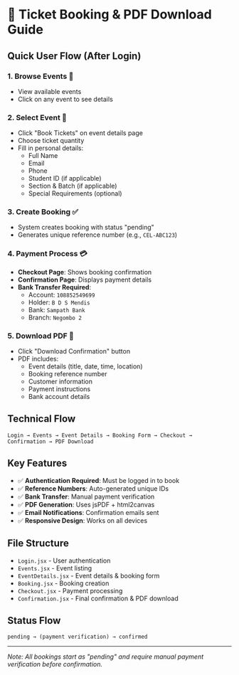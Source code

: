 # 🎫 Ticket Booking & PDF Download Guide

## Quick User Flow (After Login)

### 1. **Browse Events** 📅

- View available events
- Click on any event to see details

### 2. **Select Event** 🎯
- Click "Book Tickets" on event details page
- Choose ticket quantity
- Fill in personal details:
  - Full Name
  - Email
  - Phone
  - Student ID (if applicable)
  - Section & Batch (if applicable)
  - Special Requirements (optional)

### 3. **Create Booking** ✅
- System creates booking with status "pending"
- Generates unique reference number (e.g., `CEL-ABC123`)


### 4. **Payment Process** 💳
- **Checkout Page**: Shows booking confirmation
- **Confirmation Page**: Displays payment details
- **Bank Transfer Required**:
  - Account: `108852549699`
  - Holder: `B D S Mendis`
  - Bank: `Sampath Bank`
  - Branch: `Negombo 2`

### 5. **Download PDF** 📄
- Click "Download Confirmation" button
- PDF includes:
  - Event details (title, date, time, location)
  - Booking reference number
  - Customer information
  - Payment instructions
  - Bank account details

## Technical Flow

```
Login → Events → Event Details → Booking Form → Checkout → Confirmation → PDF Download
```

## Key Features

- ✅ **Authentication Required**: Must be logged in to book
- ✅ **Reference Numbers**: Auto-generated unique IDs
- ✅ **Bank Transfer**: Manual payment verification
- ✅ **PDF Generation**: Uses jsPDF + html2canvas
- ✅ **Email Notifications**: Confirmation emails sent
- ✅ **Responsive Design**: Works on all devices

## File Structure

- `Login.jsx` - User authentication
- `Events.jsx` - Event listing
- `EventDetails.jsx` - Event details & booking form
- `Booking.jsx` - Booking creation
- `Checkout.jsx` - Payment processing
- `Confirmation.jsx` - Final confirmation & PDF download

## Status Flow

```
pending → (payment verification) → confirmed
```

---

*Note: All bookings start as "pending" and require manual payment verification before confirmation.*

